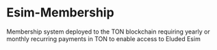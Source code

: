 # Esim-Membership
Membership system deployed to the TON blockchain requiring yearly or monthly recurring payments in TON to enable access to Eluded Esim  
